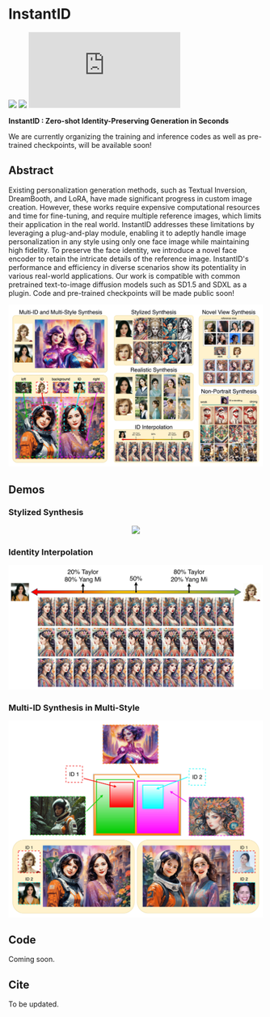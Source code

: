 # InstantID
<a href='https://instantid.github.io/'><img src='https://img.shields.io/badge/Project-Page-green'></a> 
<a href='https://instantid.github.io/'><img src='https://img.shields.io/badge/Technique-Report-red'></a> 
[![GitHub](https://ghbtns.com/github-btn.html?user=InstantID&repo=InstantID&type=star&count=true&size=large)](https://github.com/InstantID/InstantID)

**InstantID : Zero-shot Identity-Preserving Generation in Seconds**

We are currently organizing the training and inference codes as well as pre-trained checkpoints, will be available soon!

## Abstract

Existing personalization generation methods, such as Textual Inversion, DreamBooth, and LoRA, have made significant progress in custom image creation. However, these works require expensive computational resources and time for fine-tuning, and require multiple reference images, which limits their application in the real world. InstantID addresses these limitations by leveraging a plug-and-play module, enabling it to adeptly handle image personalization in any style using only one face image while maintaining high fidelity. To preserve the face identity, we introduce a novel face encoder to retain the intricate details of the reference image. InstantID's performance and efficiency in diverse scenarios show its potentiality in various real-world applications. Our work is compatible with common pretrained text-to-image diffusion models such as SD1.5 and SDXL as a plugin. Code and pre-trained checkpoints will be made public soon!

<img src='assets/teaser.png'>

## Demos

### Stylized Synthesis

<p align="center">
  <img src="assets/fig1.png">
</p>

### Identity Interpolation

<p align="center">
  <img src="assets/fig2.png">
</p>

### Multi-ID Synthesis in Multi-Style

<p align="center">
  <img src="assets/fig3.png">
</p>

## Code

Coming soon.

## Cite

To be updated.
